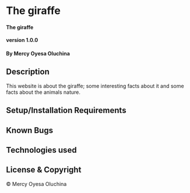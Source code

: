 # The giraffe

#### The giraffe

**version 1.0.0**

#### By **Mercy Oyesa Oluchina**

## Description 
This website is about the giraffe; some interesting facts about it and some facts about the animals nature.

## Setup/Installation Requirements

## Known Bugs

## Technologies used 

## License & Copyright
© Mercy Oyesa Oluchina